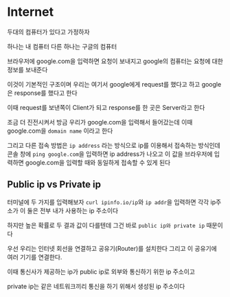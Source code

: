 # Internet

두대의 컴퓨터가 있다고 가정하자

하나는 내 컴퓨터 다른 하나는 구글의 컴퓨터

브라우저에 google.com을 입력하면 요청이 보내지고 google의 컴퓨터는 요청에 대한 정보를 보내준다

이것이 기본적인 구조이며 우리는 여기서 google에게 request를 했다고 하고 google은 response를 했다고 한다

이때 request를 보낸쪽이 Client가 되고 response를 한 곳은 Server라고 한다

조금 더 진전시켜서 방금 우리가 google.com을 입력해서 들어갔는데 이때 google.com을 `domain name` 이라고 한다

그리고 다른 접속 방법은 `ip address` 라는 방식으로 ip를 이용해서 접속하는 방식인데 콘솔 창에 `ping google.com`을 입력하면 ip address가 나오고 이 값을 브라우저에 입력하면 google.com을 입력할 때와 동일하게 접속할 수 있게 된다

## Public ip vs Private ip 

터미널에 두 가지를 입력해보자 `curl ipinfo.io/ip`와 `ip addr`을 입력하면 각각 ip주소가 이 둘은 전부 내가 사용하는 ip 주소이다 

하지만 높은 확률로 두 결과 값이 다를텐데 그건 바로 `public ip와 private ip` 때문이다

우선 우리는 인터넷 회선을 연결하고 공유기(Router)를 설치한다 그리고 이 공유기에 여러 기기를 연결한다.

이때 통신사가 제공하는 ip가 public ip로 외부와 통신하기 위한 ip 주소이고

private ip는 같은 네트워크끼리 통신을 하기 위해서 생성된 ip 주소이다


